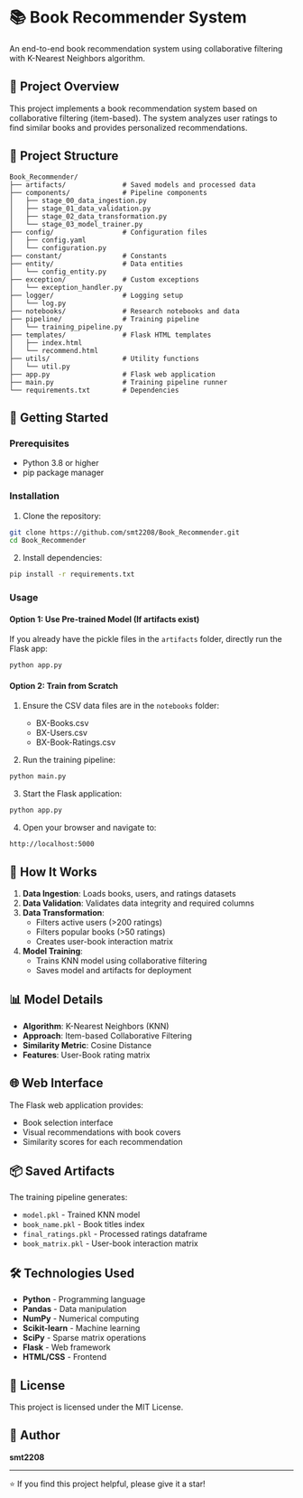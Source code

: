 # 📚 Book Recommender System

An end-to-end book recommendation system using collaborative filtering with K-Nearest Neighbors algorithm.

## 🎯 Project Overview

This project implements a book recommendation system based on collaborative filtering (item-based). The system analyzes user ratings to find similar books and provides personalized recommendations.

## 📁 Project Structure

```
Book_Recommender/
├── artifacts/              # Saved models and processed data
├── components/             # Pipeline components
│   ├── stage_00_data_ingestion.py
│   ├── stage_01_data_validation.py
│   ├── stage_02_data_transformation.py
│   └── stage_03_model_trainer.py
├── config/                 # Configuration files
│   ├── config.yaml
│   └── configuration.py
├── constant/               # Constants
├── entity/                 # Data entities
│   └── config_entity.py
├── exception/              # Custom exceptions
│   └── exception_handler.py
├── logger/                 # Logging setup
│   └── log.py
├── notebooks/              # Research notebooks and data
├── pipeline/               # Training pipeline
│   └── training_pipeline.py
├── templates/              # Flask HTML templates
│   ├── index.html
│   └── recommend.html
├── utils/                  # Utility functions
│   └── util.py
├── app.py                  # Flask web application
├── main.py                 # Training pipeline runner
└── requirements.txt        # Dependencies
```

## 🚀 Getting Started

### Prerequisites
- Python 3.8 or higher
- pip package manager

### Installation

1. Clone the repository:
```bash
git clone https://github.com/smt2208/Book_Recommender.git
cd Book_Recommender
```

2. Install dependencies:
```bash
pip install -r requirements.txt
```

### Usage

#### Option 1: Use Pre-trained Model (If artifacts exist)

If you already have the pickle files in the `artifacts` folder, directly run the Flask app:

```bash
python app.py
```

#### Option 2: Train from Scratch

1. Ensure the CSV data files are in the `notebooks` folder:
   - BX-Books.csv
   - BX-Users.csv
   - BX-Book-Ratings.csv

2. Run the training pipeline:
```bash
python main.py
```

3. Start the Flask application:
```bash
python app.py
```

4. Open your browser and navigate to:
```
http://localhost:5000
```

## 🔧 How It Works

1. **Data Ingestion**: Loads books, users, and ratings datasets
2. **Data Validation**: Validates data integrity and required columns
3. **Data Transformation**: 
   - Filters active users (>200 ratings)
   - Filters popular books (>50 ratings)
   - Creates user-book interaction matrix
4. **Model Training**: 
   - Trains KNN model using collaborative filtering
   - Saves model and artifacts for deployment

## 📊 Model Details

- **Algorithm**: K-Nearest Neighbors (KNN)
- **Approach**: Item-based Collaborative Filtering
- **Similarity Metric**: Cosine Distance
- **Features**: User-Book rating matrix

## 🌐 Web Interface

The Flask web application provides:
- Book selection interface
- Visual recommendations with book covers
- Similarity scores for each recommendation

## 📦 Saved Artifacts

The training pipeline generates:
- `model.pkl` - Trained KNN model
- `book_name.pkl` - Book titles index
- `final_ratings.pkl` - Processed ratings dataframe
- `book_matrix.pkl` - User-book interaction matrix

## 🛠️ Technologies Used

- **Python** - Programming language
- **Pandas** - Data manipulation
- **NumPy** - Numerical computing
- **Scikit-learn** - Machine learning
- **SciPy** - Sparse matrix operations
- **Flask** - Web framework
- **HTML/CSS** - Frontend

## 📝 License

This project is licensed under the MIT License.

## 👤 Author

**smt2208**

---

⭐ If you find this project helpful, please give it a star!
